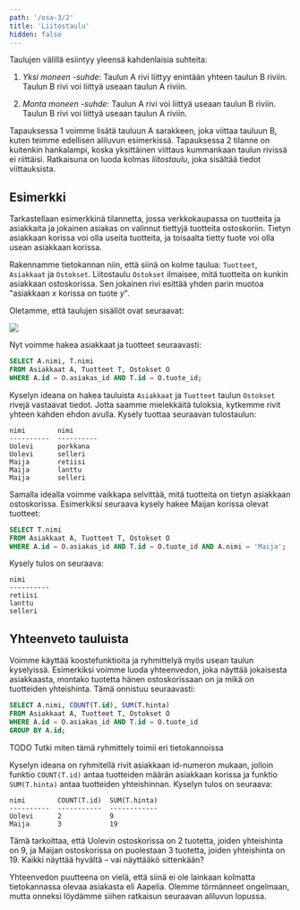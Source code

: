 ```yaml
---
path: '/osa-3/2'
title: 'Liitostaulu'
hidden: false
---
```


Taulujen välillä esiintyy yleensä kahdenlaisia suhteita:

1. _Yksi moneen -suhde_:
   Taulun A rivi liittyy enintään yhteen taulun B riviin.
   Taulun B rivi voi liittyä useaan taulun A riviin.

2. _Monta moneen -suhde_:
   Taulun A rivi voi liittyä useaan taulun B riviin.
   Taulun B rivi voi liittyä useaan taulun A riviin.

Tapauksessa 1 voimme lisätä tauluun A sarakkeen,
joka viittaa tauluun B, kuten teimme edellisen aliluvun esimerkissä.
Tapauksessa 2 tilanne on kuitenkin hankalampi,
koska yksittäinen viittaus kummankaan taulun rivissä ei riittäisi.
Ratkaisuna on luoda kolmas _liitostaulu_, joka sisältää tiedot viittauksista.

## Esimerkki

Tarkastellaan esimerkkinä tilannetta,
jossa verkkokaupassa on tuotteita ja asiakkaita
ja jokainen asiakas on valinnut tiettyjä tuotteita ostoskoriin.
Tietyn asiakkaan korissa voi olla useita tuotteita,
ja toisaalta tietty tuote voi olla usean asiakkaan korissa.

Rakennamme tietokannan niin, että siinä on kolme taulua:
`Tuotteet`, `Asiakkaat` ja `Ostokset`.
Liitostaulu `Ostokset` ilmaisee,
mitä tuotteita on kunkin asiakkaan ostoskorissa.
Sen jokainen rivi esittää yhden parin muotoa
"asiakkaan _x_ korissa on tuote _y_".

Oletamme, että taulujen sisällöt ovat seuraavat:

<img src="/taulut.png">

Nyt voimme hakea asiakkaat ja tuotteet seuraavasti:

```sql
SELECT A.nimi, T.nimi
FROM Asiakkaat A, Tuotteet T, Ostokset O
WHERE A.id = O.asiakas_id AND T.id = O.tuote_id;
```

Kyselyn ideana on hakea tauluista `Asiakkaat` ja `Tuotteet`
taulun `Ostokset` rivejä vastaavat tiedot.
Jotta saamme mielekkäitä tuloksia,
kytkemme rivit yhteen kahden ehdon avulla.
Kysely tuottaa seuraavan tulostaulun:

```x
nimi        nimi      
----------  ----------
Uolevi      porkkana  
Uolevi      selleri   
Maija       retiisi   
Maija       lanttu    
Maija       selleri   
```

Samalla idealla voimme vaikkapa selvittää,
mitä tuotteita on tietyn asiakkaan ostoskorissa.
Esimerkiksi seuraava kysely hakee Maijan korissa olevat tuotteet:

```sql
SELECT T.nimi
FROM Asiakkaat A, Tuotteet T, Ostokset O
WHERE A.id = O.asiakas_id AND T.id = O.tuote_id AND A.nimi = 'Maija';
```

Kysely tulos on seuraava:

```x
nimi      
----------
retiisi   
lanttu    
selleri   
```

## Yhteenveto tauluista

Voimme käyttää koostefunktioita ja ryhmittelyä
myös usean taulun kyselyissä.
Esimerkiksi voimme luoda yhteenvedon,
joka näyttää jokaisesta asiakkaasta,
montako tuotetta hänen ostoskorissaan on
ja mikä on tuotteiden yhteishinta.
Tämä onnistuu seuraavasti:

```sql
SELECT A.nimi, COUNT(T.id), SUM(T.hinta)
FROM Asiakkaat A, Tuotteet T, Ostokset O
WHERE A.id = O.asiakas_id AND T.id = O.tuote_id
GROUP BY A.id;
```

TODO Tutki miten tämä ryhmittely toimii eri tietokannoissa

Kyselyn ideana on ryhmitellä rivit asiakkaan id-numeron mukaan,
jolloin funktio `COUNT(T.id)` antaa tuotteiden määrän
asiakkaan korissa ja funktio `SUM(T.hinta)` antaa tuotteiden yhteishinnan.
Kyselyn tulos on seuraava:

```x
nimi        COUNT(T.id)  SUM(T.hinta)
----------  -----------  ------------
Uolevi      2            9           
Maija       3            19          
```

Tämä tarkoittaa, että Uolevin ostoskorissa on 2 tuotetta,
joiden yhteishinta on 9,
ja Maijan ostoskorissa on puolestaan 3 tuotetta,
joiden yhteishinta on 19.
Kaikki näyttää hyvältä – vai näyttääkö sittenkään?

Yhteenvedon puutteena on vielä, että siinä ei ole lainkaan
kolmatta tietokannassa olevaa asiakasta eli Aapelia.
Olemme törmänneet ongelmaan, mutta onneksi löydämme siihen
ratkaisun seuraavan aliluvun lopussa.
